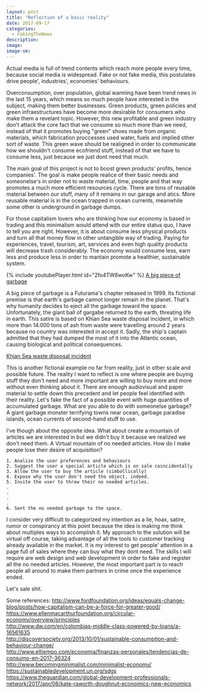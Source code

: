 ```yaml
---
layout: post
title: "Reflection of a basic reality"
date: 2017-09-17
categories:
  - FakingTheNews
description: 
image: 
image-sm:
---
```


Actual media is full of trend contents which reach more people every time, because social media is widespread. Fake or not fake media, this postulates drive people', industries', economies' behaviours.

Overconsumption, over population, global warming have been trend news in the last 15 years, which means so much people have interested in the subject, making them better businesses. Green products, green policies and green infraestructures have become more desirable for consumers who make them a revelant topic. 
However, this new profitable and green industry don't attack the core fact that we consume so much more than we need, instead of that it promotes buying "green" shoes made from organic materials, which fabrication proccesses used water, fuels and implied other sort of waste.
This green wave should be realigned in order to communicate how we shouldn't consume ecofriend stuff, instead of that we have to consume less, just because we just dont need that much.

The main goal of this project is not to boost green products' profits, hence companies'. The goal is make people realice of their basic needs and someonelse's in order not to waste material, time, people and that way promotes a much more efficient resources cycle. There are tons of reusable material between our stuff, many of it remains in our garage and atics. More reusable material is in the ocean trapped in ocean currents, meanwhile some other is underground in garbage dumps.

For those capitalism lovers who are thinking how our economy is based in trading and this minimalism would attend with our entire status quo, I have to tell you are right. However, it is about consume less physical products and turn all that money flow in other untangible way of trading. Paying for experiences, travel, tourism, art, services and even high quality products will decrease trash considerably. The economy would consume less, earn less and produce less in order to mantain promote a healthier, sustainable system.

{% include youtubePlayer.html id="2fo4TW8woKw" %}
[A big piece of garbage](https://en.wikipedia.org/wiki/A_Big_Piece_of_Garbage)

A big piece of garbage is a Futurama's chapter released in 1999. Its fictional premise is that earth's garbage cannot longer remain in the planet. That's why humanity decides to eject all the garbage toward the space. Unfortunately, the giant ball of gargabe returned to the earth, threating life in earth. This satire is based on Khian Sea waste disposal incident, in which more than 14.000 tons of ash from waste were travelling around 2 years because no country was interested in accept it. Sadly, the ship's captain admitted that they had dumped the most of it into the Atlantic ocean, causing biological and political consequences.

[Khian Sea waste disposal incident](https://en.wikipedia.org/wiki/Khian_Sea_waste_disposal_incident)
	
This is another fictional example no far from reality, just in other scale and possible future. The reality I want to reflect is one where people are buying stuff they don't need and more important are willing to buy more and more without even thinking about it. There are enough audiovisual and paper material to settle down this precedent and let people feel identified with their reality. Let's fake the fact of a possible event with huge quantities of accumulated garbage. What are you able to do with someonelse garbage? A giant garbage monster terrifying towns near ocean, garbage paradise islands, ocean currents of second-hand stuff to use.

I've though about the opposite idea. What about create a mountain of articles we are interested in but we didn't buy it because we realized we don't need them. A Virtual mountain of no needed articles. How do I make people lose their desire of acquisition?

	1. Analize the user preferences and behaviours
	2. Suggest the user a special article which is on sale coincidentally
	3. Allow the user to buy the article (simbollically)
	4. Expose why the user don't need the object, indeed.
	5. Invite the user to throw their no needed articles.
	.
	.
	.
	.
	6. Sent the no needed garbage to the space.

I consider very difficult to categorized my intention as a lie, hoax, satire, rumor or conspirancy at this point because the idea is making me think about multiples ways to accomplish it. My approach to the solution will be virtual off course, taking advantage of all the tools to customer tracking  already available in the market. It is my interest to get people' attention in a page full of sales where they can buy what they dont need. The skills I will require are web design and web development in order to fake and register all the no needed articles. However, the most important part is to reach people all around to make them partners in crime once the experience ended.

Let's sale shit.

Some references:
http://www.fordfoundation.org/ideas/equals-change-blog/posts/how-capitalism-can-be-a-force-for-greater-good/                        
https://www.ellenmacarthurfoundation.org/circular-economy/overview/principles                        
http://www.dw.com/en/colombias-middle-class-powered-by-loans/a-16561635                    
http://discoversociety.org/2013/10/01/sustainable-consumption-and-behaviour-change/                        
http://www.eltiempo.com/economia/finanzas-personales/tendencias-de-consumo-en-2017-36324                        
http://www.becomingminimalist.com/minimalist-economy/                        
https://sustainabledevelopment.un.org/sdgs                        
https://www.theguardian.com/global-development-professionals-network/2017/apr/06/kate-raworth-doughnut-economics-new-economics
